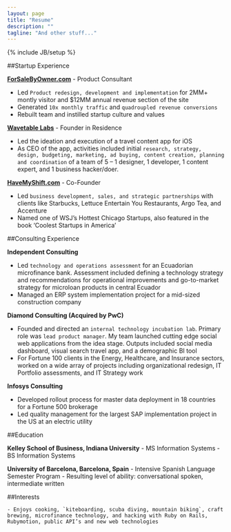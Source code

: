 ```yaml
---
layout: page
title: "Resume"
description: ""
tagline: "And other stuff..."
---
```

{% include JB/setup %}

##Startup Experience

**[ForSaleByOwner.com](www.forsalebyowner.com)** - Product Consultant

- Led `Product redesign, development and implementation` for 2MM+ montly visitor and $12MM annual revenue section of the site
- Generated `10x monthly traffic` and `quadroupled revenue conversions`
- Rebuilt team and instilled startup culture and values

**[Wavetable Labs](http://wavetable.com/)** - Founder in Residence

- Led the ideation and execution of a travel content app for iOS
- As CEO of the app, activities included initial `research, strategy, design, budgeting, marketing, ad buying,
content creation, planning and coordination` of a team of 5 – 1 designer, 1 developer, 1 content expert, and 1 business hacker/doer.

**[HaveMyShift.com](www.havemyshift.com)** - Co-Founder

- Led `business development, sales, and strategic partnerships` with clients like Starbucks, Lettuce Entertain You Restaurants, Argo Tea, and Accenture
- Named one of WSJ’s Hottest Chicago Startups, also featured in the book ‘Coolest Startups in America’


##Consulting Experience

**Independent Consulting**

- Led `technology and operations assessment` for an Ecuadorian microfinance bank. Assessment included defining a technology strategy and recommendations for operational improvements and go-to-market strategy for microloan products in central Ecuador
- Managed an ERP system implementation project for a mid-sized construction company


**Diamond Consulting (Acquired by PwC)**

- Founded and directed an `internal technology incubation lab`. Primary role was `lead product manager`. My team launched cutting edge social web applications from the idea stage. Outputs included social media dashboard, visual search travel app, and a demographic BI tool
- For Fortune 100 clients in the Energy, Healthcare, and Insurance sectors, worked on a wide array of projects including organizational redesign, IT Portfolio assessments, and IT Strategy work

**Infosys Consulting**

- Developed rollout process for master data deployment in 18 countries for a Fortune 500 brokerage 
- Led quality management for the largest SAP implementation project in the US at an electric utility

##Education

**Kelley School of Business, Indiana University**
	- MS Information Systems
	- BS Information Systems

**University of Barcelona, Barcelona, Spain**
	- Intensive Spanish Language Semester Program
	- Resulting level of ability: conversational spoken, intermediate written

##Interests

	- Enjoys cooking, `kiteboarding, scuba diving, mountain biking`, craft brewing, microfinance technology, and hacking with Ruby on Rails, Rubymotion, public API’s and new web technologies